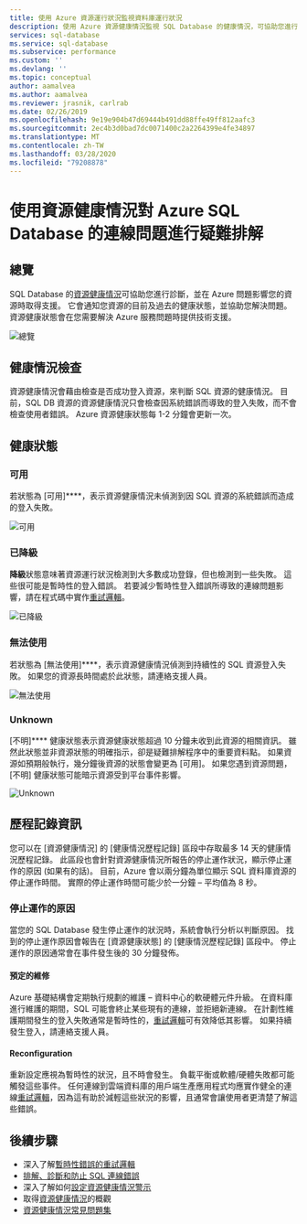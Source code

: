 ```yaml
---
title: 使用 Azure 資源運行狀況監視資料庫運行狀況
description: 使用 Azure 資源健康情況監視 SQL Database 的健康情況，可協助您進行診斷，並在 Azure 問題影響您的 SQL 資源時取得支援。
services: sql-database
ms.service: sql-database
ms.subservice: performance
ms.custom: ''
ms.devlang: ''
ms.topic: conceptual
author: aamalvea
ms.author: aamalvea
ms.reviewer: jrasnik, carlrab
ms.date: 02/26/2019
ms.openlocfilehash: 9e19e904b47d69444b491dd88ffe49ff812aafc3
ms.sourcegitcommit: 2ec4b3d0bad7dc0071400c2a2264399e4fe34897
ms.translationtype: MT
ms.contentlocale: zh-TW
ms.lasthandoff: 03/28/2020
ms.locfileid: "79208878"
---
```

# <a name="use-resource-health-to-troubleshoot-connectivity-for-azure-sql-database"></a>使用資源健康情況對 Azure SQL Database 的連線問題進行疑難排解

## <a name="overview"></a>總覽

SQL Database 的[資源健康情況](../service-health/resource-health-overview.md#get-started)可協助您進行診斷，並在 Azure 問題影響您的資源時取得支援。 它會通知您資源的目前及過去的健康狀態，並協助您解決問題。 資源健康狀態會在您需要解決 Azure 服務問題時提供技術支援。

![總覽](./media/sql-database-resource-health/sql-resource-health-overview.jpg)

## <a name="health-checks"></a>健康情況檢查

資源健康情況會藉由檢查是否成功登入資源，來判斷 SQL 資源的健康情況。 目前，SQL DB 資源的資源健康情況只會檢查因系統錯誤而導致的登入失敗，而不會檢查使用者錯誤。 Azure 資源健康狀態每 1-2 分鐘會更新一次。

## <a name="health-states"></a>健康狀態

### <a name="available"></a>可用

若狀態為 [可用]****，表示資源健康情況未偵測到因 SQL 資源的系統錯誤而造成的登入失敗。

![可用](./media/sql-database-resource-health/sql-resource-health-available.jpg)

### <a name="degraded"></a>已降級

**降級**狀態意味著資源運行狀況檢測到大多數成功登錄，但也檢測到一些失敗。 這些很可能是暫時性的登入錯誤。 若要減少暫時性登入錯誤所導致的連線問題影響，請在程式碼中實作[重試邏輯](./sql-database-connectivity-issues.md#retry-logic-for-transient-errors)。

![已降級](./media/sql-database-resource-health/sql-resource-health-degraded.jpg)

### <a name="unavailable"></a>無法使用

若狀態為 [無法使用]****，表示資源健康情況偵測到持續性的 SQL 資源登入失敗。 如果您的資源長時間處於此狀態，請連絡支援人員。

![無法使用](./media/sql-database-resource-health/sql-resource-health-unavailable.jpg)

### <a name="unknown"></a>Unknown

[不明]**** 健康狀態表示資源健康狀態超過 10 分鐘未收到此資源的相關資訊。 雖然此狀態並非資源狀態的明確指示，卻是疑難排解程序中的重要資料點。 如果資源如預期般執行，幾分鐘後資源的狀態會變更為 [可用]。 如果您遇到資源問題，[不明] 健康狀態可能暗示資源受到平台事件影響。

![Unknown](./media/sql-database-resource-health/sql-resource-health-unknown.jpg)

## <a name="historical-information"></a>歷程記錄資訊

您可以在 [資源健康情況] 的 [健康情況歷程記錄] 區段中存取最多 14 天的健康情況歷程記錄。 此區段也會針對資源健康情況所報告的停止運作狀況，顯示停止運作的原因 (如果有的話)。 目前，Azure 會以兩分鐘為單位顯示 SQL 資料庫資源的停止運作時間。 實際的停止運作時間可能少於一分鐘 – 平均值為 8 秒。

### <a name="downtime-reasons"></a>停止運作的原因

當您的 SQL Database 發生停止運作的狀況時，系統會執行分析以判斷原因。 找到的停止運作原因會報告在 [資源健康狀態] 的 [健康情況歷程記錄] 區段中。 停止運作的原因通常會在事件發生後的 30 分鐘發佈。

#### <a name="planned-maintenance"></a>預定的維修

Azure 基礎結構會定期執行規劃的維護 – 資料中心的軟硬體元件升級。 在資料庫進行維護的期間，SQL 可能會終止某些現有的連線，並拒絕新連線。 在計劃性維護期間發生的登入失敗通常是暫時性的，[重試邏輯](./sql-database-connectivity-issues.md#retry-logic-for-transient-errors)可有效降低其影響。 如果持續發生登入，請連絡支援人員。

#### <a name="reconfiguration"></a>Reconfiguration

重新設定應視為暫時性的狀況，且不時會發生。 負載平衡或軟體/硬體失敗都可能觸發這些事件。 任何連線到雲端資料庫的用戶端生產應用程式均應實作健全的連線[重試邏輯](./sql-database-connectivity-issues.md#retry-logic-for-transient-errors)，因為這有助於減輕這些狀況的影響，且通常會讓使用者更清楚了解這些錯誤。

## <a name="next-steps"></a>後續步驟

- 深入了解[暫時性錯誤的重試邏輯](./sql-database-connectivity-issues.md#retry-logic-for-transient-errors)
- [排解、診斷和防止 SQL 連線錯誤](./sql-database-connectivity-issues.md)
- 深入了解如何[設定資源健康情況警示](../service-health/resource-health-alert-arm-template-guide.md)
- 取得[資源健康情況](../service-health/resource-health-overview.md)的概觀
- [資源健康情況常見問題集](../service-health/resource-health-faq.md)
